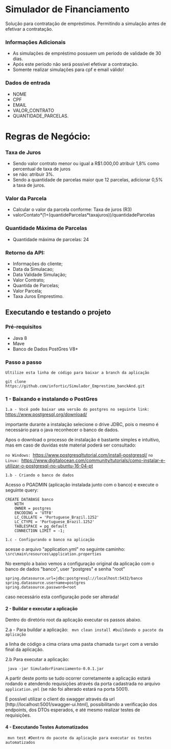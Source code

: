 # Simulador de Financiamento

Solução para contratação de empréstimos. Permitindo a simulação antes de efetivar a contratação.

### Informações Adicionais
- As simulações de empréstimo possuem um período de validade de 30 dias. 
- Após este período não será possível efetivar a contratação. 
- Somente realizar simulações para cpf e email válido!

### Dados de entrada
- NOME
- CPF
- EMAIL
- VALOR_CONTRATO
- QUANTIDADE_PARCELAS.


# Regras de Negócio:

### Taxa de Juros  
- Sendo valor contrato menor ou igual a R$1.000,00 atribuir 1,8% como percentual de taxa de juros
- se não: atribuir 3%.
- Sendo a quantidade de parcelas maior que 12 parcelas, adicionar 0,5% a taxa de juros.

### Valor da Parcela
- Calcular o valor da parcela conforme: Taxa de juros (R3)
- valorContato*(1+(quantideParcelas*taxajuros))/quantidadeParcelas

### Quantidade Máxima de Parcelas

- Quantidade máxima de parcelas: 24

### Retorno da API:

- Informações do cliente;
- Data da Simulacao;
- Data Validade Simulação;
- Valor Contrato;
- Quantida de Parcelas;
- Valor Parcela;
- Taxa Juros Emprestimo.

## Executando e testando o projeto

### Pré-requisitos
* Java 8
* Mave
* Banco de Dados PostGres V8+


### Passo a passo

`Ultilize esta linha de código para baixar a branch da aplicação`

`git clone https://github.com/infortic/Simulador_Emprestimo_banckAnd.git`

### 1 - Baixando e instalando o PostGres

`1.a - Você pode baixar uma versão do postgres no seguinte link:`
https://www.postgresql.org/download/

importante durante a instalação selecione o drive JDBC, pois o mesmo é necessário para o java reconhecer o banco de dados.

Apos o download o processo de instalação é bastante simples e intuitivo, mas em caso de duvidas este material poderá ser consultado: 

`no Windows: `https://www.postgresqltutorial.com/install-postgresql/
`no Linux: `https://www.digitalocean.com/community/tutorials/como-instalar-e-utilizar-o-postgresql-no-ubuntu-16-04-pt 

`1.b - Criando o banco de dados`

Acesso o PGADMIN (aplicação instalada junto com o banco) e execute o seguinte query:

```
CREATE DATABASE banco
    WITH 
    OWNER = postgres
    ENCODING = 'UTF8'
    LC_COLLATE = 'Portuguese_Brazil.1252'
    LC_CTYPE = 'Portuguese_Brazil.1252'
    TABLESPACE = pg_default
    CONNECTION LIMIT = -1;
```
`1.c - Configurando o banco na aplicação`

acesse o arquivo "application.yml" no seguinte caminho:
`\src\main\resources\application.properties`

No exemplo a baixo vemos a configuração original da aplicação com o banco de dados "banco", user "postgres" e senha "root"
```
spring.datasource.url=jdbc:postgresql://localhost:5432/banco
spring.datasource.username=postgres
spring.datasource.password=root
```
caso necessário esta configuração pode ser alterada!


#### 2 - Buildar e executar a aplicação

Dentro do diretório root da aplicação executar os passos abaixo.

2.a - Para buildar a aplicação:
` mvn clean install #buildando o pacote da aplicação`

a linha de código a cima criara uma pasta chamada `target` com a versão final da aplicação.

2.b Para executar a aplicação:

` java -jar SimuladorFinanciamento-0.0.1.jar`

A partir deste ponto se tudo ocorrer corretamente a aplicação estará rodando 
e atendendo requisições através da porta cadastrada no arquivo `application.yml` (se não foi alterado estará na porta 5001).

É possível utilizar o client do swagger através da url [http://localhost:5001/swagger-ui.html], possibilitando a verificação dos endpoints, dos DTOs esperados, e até mesmo realizar testes de requisições. 

#### 4 - Executando Testes Automatizados
` mvn test #Dentro do pacote da aplicação para executar os testes automatizados`
